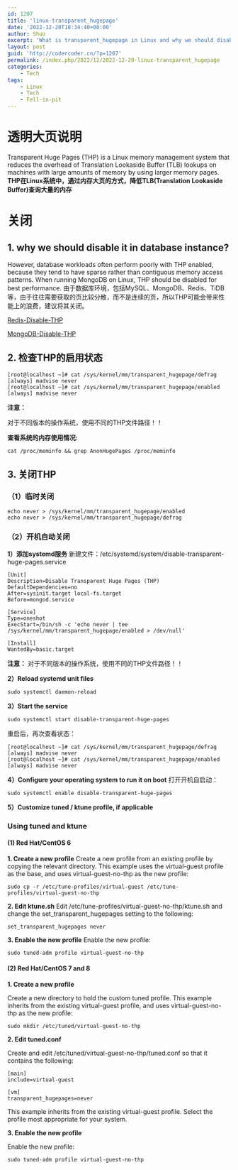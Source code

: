 ```yaml
---
id: 1207
title: 'linux-transparent_hugepage'
date: '2022-12-20T18:34:40+08:00'
author: Shuo
excerpt: 'What is transparent_hugepage in Linux and why we should disable it in database instance?'
layout: post
guid: 'http://codercoder.cn/?p=1207'
permalink: /index.php/2022/12/2022-12-20-linux-transparent_hugepage
categories:
    - Tech
tags:
    - Linux
    - Tech
    - Fell-in-pit
---
```



# 透明大页说明
Transparent Huge Pages (THP) is a Linux memory management system that reduces the overhead of Translation Lookaside Buffer (TLB) lookups on machines with large amounts of memory by using larger memory pages.
**THP在Linux系统中，通过内存大页的方式，降低TLB(Translation Lookaside Buffer)查询大量的内存**

# 关闭
## 1. why we should disable it in database instance?
However, database workloads often perform poorly with THP enabled, because they tend to have sparse rather than contiguous memory access patterns. When running MongoDB on Linux, THP should be disabled for best performance.
由于数据库环境，包括MySQL、MongoDB、Redis、TiDB等，由于往往需要获取的页比较分散，而不是连续的页，所以THP可能会带来性能上的浪费，建议将其关闭。

[Redis-Disable-THP](https://access.redhat.com/solutions/46111)

[MongoDB-Disable-THP](https://www.mongodb.com/docs/v5.0/tutorial/transparent-huge-pages/)

## 2. 检查THP的启用状态
```
[root@localhost ~]# cat /sys/kernel/mm/transparent_hugepage/defrag
[always] madvise never
[root@localhost ~]# cat /sys/kernel/mm/transparent_hugepage/enabled
[always] madvise never
```
**注意：**

对于不同版本的操作系统，使用不同的THP文件路径！！

**查看系统的内存使用情况:**
```
cat /proc/meminfo && grep AnonHugePages /proc/meminfo 
```


## 3. 关闭THP
### （1）临时关闭
```
echo never > /sys/kernel/mm/transparent_hugepage/enabled
echo never > /sys/kernel/mm/transparent_hugepage/defrag
```

### （2）开机自动关闭
**1）添加systemd服务**
新建文件：/etc/systemd/system/disable-transparent-huge-pages.service
```
[Unit]
Description=Disable Transparent Huge Pages (THP)
DefaultDependencies=no
After=sysinit.target local-fs.target
Before=mongod.service

[Service]
Type=oneshot
ExecStart=/bin/sh -c 'echo never | tee /sys/kernel/mm/transparent_hugepage/enabled > /dev/null'

[Install]
WantedBy=basic.target

```
**注意：**
对于不同版本的操作系统，使用不同的THP文件路径！！

**2）Reload systemd unit files**
```
sudo systemctl daemon-reload
```

**3）Start the service**
```
sudo systemctl start disable-transparent-huge-pages
```
重启后，再次查看状态：
```
[root@localhost ~]# cat /sys/kernel/mm/transparent_hugepage/defrag
[always] madvise never
[root@localhost ~]# cat /sys/kernel/mm/transparent_hugepage/enabled
[always] madvise never
```

**4）Configure your operating system to run it on boot**
打开开机自启动：
```
sudo systemctl enable disable-transparent-huge-pages
```

**5）Customize tuned / ktune profile, if applicable**

### Using tuned and ktune
#### (1) Red Hat/CentOS 6
**1. Create a new profile**
Create a new profile from an existing profile by copying the relevant directory. This example uses the virtual-guest profile as the base, and uses virtual-guest-no-thp as the new profile:
```
sudo cp -r /etc/tune-profiles/virtual-guest /etc/tune-profiles/virtual-guest-no-thp 
```

**2. Edit ktune.sh**
Edit /etc/tune-profiles/virtual-guest-no-thp/ktune.sh and change the set_transparent_hugepages setting to the following:
```
set_transparent_hugepages never 
```

**3. Enable the new profile**
Enable the new profile:
```
sudo tuned-adm profile virtual-guest-no-thp 
```

#### (2) Red Hat/CentOS 7 and 8

**1. Create a new profile**

Create a new directory to hold the custom tuned profile. This example inherits from the existing virtual-guest profile, and uses virtual-guest-no-thp as the new profile:
```
sudo mkdir /etc/tuned/virtual-guest-no-thp 
``` 

**2. Edit tuned.conf**

Create and edit /etc/tuned/virtual-guest-no-thp/tuned.conf so that it contains the following:
```
[main]
include=virtual-guest 

[vm]
transparent_hugepages=never 
```
This example inherits from the existing virtual-guest profile. Select the profile most appropriate for your system.

**3. Enable the new profile**

Enable the new profile:
```
sudo tuned-adm profile virtual-guest-no-thp 

```

